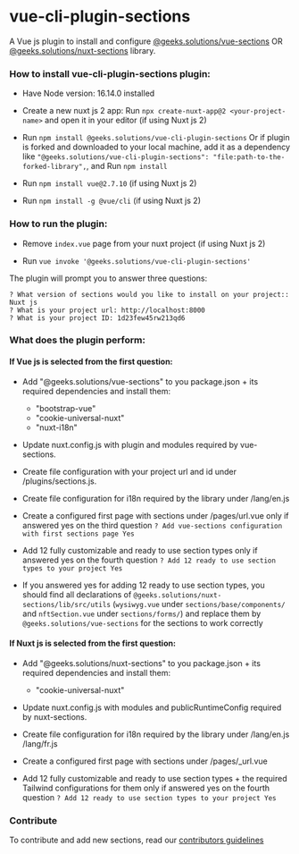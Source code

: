 # vue-cli-plugin-sections

A Vue js plugin to install and configure [@geeks.solutions/vue-sections](https://www.npmjs.com/package/@geeks.solutions/vue-sections) OR [@geeks.solutions/nuxt-sections](https://www.npmjs.com/package/@geeks.solutions/nuxt-sections) library.

### How to install vue-cli-plugin-sections plugin:

* Have Node version: 16.14.0 installed

* Create a new nuxt js 2 app: Run `npx create-nuxt-app@2 <your-project-name>` and open it in your editor (if using Nuxt js 2)

* Run `npm install @geeks.solutions/vue-cli-plugin-sections`
  Or if plugin is forked and downloaded to your local machine, add it as a dependency like `"@geeks.solutions/vue-cli-plugin-sections": "file:path-to-the-forked-library",`, and Run `npm install`

* Run `npm install vue@2.7.10` (if using Nuxt js 2)

* Run `npm install -g @vue/cli` (if using Nuxt js 2)

### How to run the plugin:

* Remove `index.vue` page from your nuxt project (if using Nuxt js 2)

* Run `vue invoke '@geeks.solutions/vue-cli-plugin-sections'`

The plugin will prompt you to answer three questions:

````
? What version of sections would you like to install on your project:: Nuxt js
? What is your project url: http://localhost:8000
? What is your project ID: 1d23few45rw213qd6
````

### What does the plugin perform:

#### If Vue js is selected from the first question:

 * Add "@geeks.solutions/vue-sections" to you package.json + its required dependencies and install them:
    - "bootstrap-vue"
    - "cookie-universal-nuxt"
    - "nuxt-i18n"

 * Update nuxt.config.js with plugin and modules required by vue-sections.

 * Create file configuration with your project url and id under /plugins/sections.js.

 * Create file configuration for i18n required by the library under /lang/en.js

 * Create a configured first page with sections under /pages/url.vue only if answered yes on the third question
``? Add vue-sections configuration with first sections page Yes``

 * Add 12 fully customizable and ready to use section types only if answered yes on the fourth question
``? Add 12 ready to use section types to your project Yes``

 * If you answered yes for adding 12 ready to use section types, you should find all declarations of `@geeks.solutions/nuxt-sections/lib/src/utils` (`wysiwyg.vue` under `sections/base/components/` and `nftSection.vue` under `sections/forms/`) and replace them by `@geeks.solutions/vue-sections` for the sections to work correctly


#### If Nuxt js is selected from the first question:

 * Add "@geeks.solutions/nuxt-sections" to you package.json + its required dependencies and install them:
    - "cookie-universal-nuxt"

 * Update nuxt.config.js with modules and publicRuntimeConfig required by nuxt-sections.
 
 * Create file configuration for i18n required by the library under /lang/en.js /lang/fr.js

 * Create a configured first page with sections under /pages/_url.vue

 * Add 12 fully customizable and ready to use section types + the required Tailwind configurations for them only if answered yes on the fourth question
``? Add 12 ready to use section types to your project Yes``

### Contribute

To contribute and add new sections, read our [contributors guidelines](https://github.com/Geeks-Solutions/vue-cli-plugin-sections/wiki/contributors-guidelines)